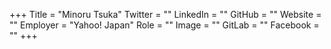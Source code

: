 +++
Title = "Minoru Tsuka"
Twitter = ""
LinkedIn = ""
GitHub = ""
Website = ""
Employer = "Yahoo! Japan"
Role = ""
Image = ""
GitLab = ""
Facebook = ""
+++
